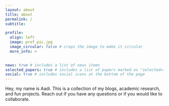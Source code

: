 ```yaml
---
layout: about
title: about
permalink: /
subtitle:

profile:
  align: left
  image: prof_pic.jpg
  image_circular: false # crops the image to make it circular
  more_info: >
  

news: true # includes a list of news items
selected_papers: true # includes a list of papers marked as "selected={true}"
social: true # includes social icons at the bottom of the page
---
```


Hey, my name is Aadi. This is a collection of my blogs, academic research, and fun projects. Reach out if you have any questions or if you would like to collaborate. 

<!-- Google tag (gtag.js) -->
<script async src="https://www.googletagmanager.com/gtag/js?id=G-V1HSZE1Y7M"></script>
<script>
  window.dataLayer = window.dataLayer || [];
  function gtag(){dataLayer.push(arguments);}
  gtag('js', new Date());

  gtag('config', 'G-V1HSZE1Y7M');
</script>